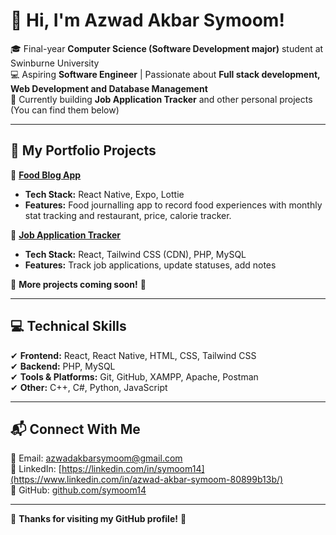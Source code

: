 # 👋 Hi, I'm Azwad Akbar Symoom!

🎓 Final-year **Computer Science (Software Development major)** student at Swinburne University  
💻 Aspiring **Software Engineer** | Passionate about **Full stack development, Web Development and Database Management**  
🚀 Currently building **Job Application Tracker** and other personal projects (You can find them below)  

---

## **📂 My Portfolio Projects**
 
🔹 [**Food Blog App**](https://github.com/symoom14/Food-Blog-App)  
   - **Tech Stack:** React Native, Expo, Lottie  
   - **Features:** Food journalling app to record food experiences with monthly stat tracking and restaurant, price, calorie tracker. 
     
🔹 [**Job Application Tracker**](https://github.com/symoom14/Job-Tracker)  
   - **Tech Stack:** React, Tailwind CSS (CDN), PHP, MySQL  
   - **Features:** Track job applications, update statuses, add notes 
     
🔹 **More projects coming soon!** 🚀

---

## **💻 Technical Skills**
✔ **Frontend:** React, React Native, HTML, CSS, Tailwind CSS  
✔ **Backend:** PHP, MySQL  
✔ **Tools & Platforms:** Git, GitHub, XAMPP, Apache, Postman  
✔ **Other:** C++, C#, Python, JavaScript

---

## **📬 Connect With Me**
📧 Email: [azwadakbarsymoom@gmail.com](mailto:azwadakbarsymoom@gmail.com)  
🔗 LinkedIn: [https://linkedin.com/in/symoom14](https://www.linkedin.com/in/azwad-akbar-symoom-80899b13b/)  
📂 GitHub: [github.com/symoom14](https://github.com/symoom14)  

---

<!--
### **🔥 GitHub Stats**
![Azwad's GitHub stats](https://github-readme-stats.vercel.app/api?username=symoom14&show_icons=true&theme=radical)
-->

🌟 **Thanks for visiting my GitHub profile!** 🌟
